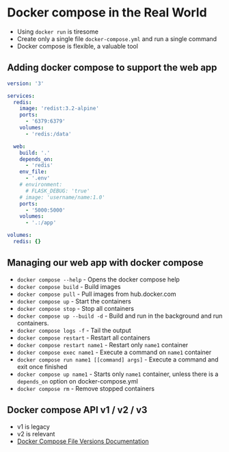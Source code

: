 # Docker compose in the Real World
- Using `docker run` is tiresome
- Create only a single file `docker-compose.yml` and run a single command
- Docker compose is flexible, a valuable tool

## Adding docker compose to support the web app
```yaml
version: '3'

services:
  redis:
    image: 'redist:3.2-alpine'
    ports:
      - '6379:6379'
    volumes:
      - 'redis:/data'

  web:
    build: '.'
    depends_on:
      - 'redis'
    env_file:
      - '.env'
    # environment:
      # FLASK_DEBUG: 'true'
    # image: 'username/name:1.0'
    ports:
      - '5000:5000'
    volumes:
      - '.:/app'

volumes:
  redis: {}
```

## Managing our web app with docker compose
- `docker compose --help` - Opens the docker compose help
- `docker compose build` - Build images
- `docker compose pull` - Pull images from hub.docker.com
- `docker compose up` - Start the containers
- `docker compose stop` - Stop all containers
- `docker compose up --build -d` - Build and run in the background and run containers.
- `docker compose logs -f` - Tail the output
- `docker compose restart` - Restart all containers
- `docker compose restart name1` - Restart only `name1` container
- `docker compose exec name1` - Execute a command on `name1` container
- `docker compose run name1 [[command] args]` - Execute a command and exit once finished
- `docker compose up name1` - Starts only `name1` container, unless there is a `depends_on` option on docker-compose.yml
- `docker compose rm` - Remove stopped containers

## Docker compose API v1 / v2 / v3
- v1 is legacy
- v2 is relevant
- [Docker Compose File Versions Documentation](https://docs.docker.com/compose/compose-file/compose-versioning/)
